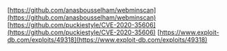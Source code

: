 [https://github.com/anasbousselham/webminscan](https://github.com/anasbousselham/webminscan)
[https://github.com/puckiestyle/CVE-2020-35606](https://github.com/puckiestyle/CVE-2020-35606)
[https://www.exploit-db.com/exploits/49318](https://www.exploit-db.com/exploits/49318)
